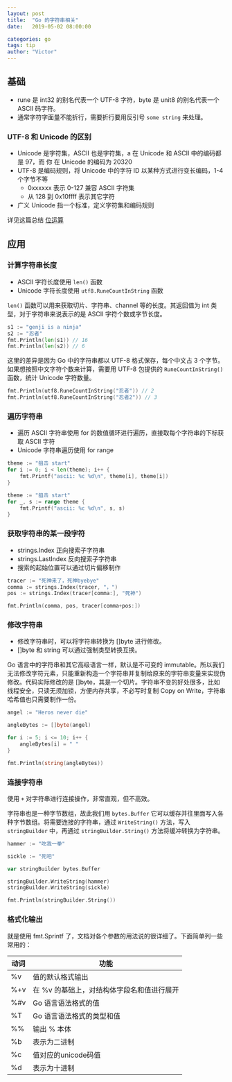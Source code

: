 ```yaml
---
layout: post
title:  "Go 的字符串相关"
date:   2019-05-02 08:00:00

categories: go
tags: tip
author: "Victor"
---
```


## 基础

* rune 是 int32 的别名代表一个 UTF-8 字符，byte 是 unit8 的别名代表一个 ASCII 码字符。
* 通常字符字面量不能折行，需要折行要用反引号 `some string` 来处理。

### UTF-8 和 Unicode 的区别

* Unicode 是字符集，ASCII 也是字符集，a 在 Unicode 和 ASCII 中的编码都是 97，而 你 在 Unicode 的编码为 20320
* UTF-8 是编码规则，将 Unicode 中的字符 ID 以某种方式进行变长编码，1-4 个字节不等
	* 0xxxxxx 表示 0-127 兼容 ASCII 字符集
	* 从 128 到 0x10ffff 表示其它字符
* 广义 Unicode 指一个标准，定义字符集和编码规则

详见这篇总结 [位运算](/ruby/bitwise-operation-1/)


## 应用

### 计算字符串长度

* ASCII 字符长度使用 `len()` 函数
* Unicode 字符长度使用 `utf8.RuneCountInString` 函数

`len()` 函数可以用来获取切片、字符串、channel 等的长度。其返回值为 int 类型，对于字符串来说表示的是 ASCII 字符个数或字节长度。

```go
s1 := "genji is a ninja"
s2 := "忍者"
fmt.Println(len(s1)) // 16
fmt.Println(len(s2)) // 6
```

这里的差异是因为 Go 中的字符串都以 UTF-8 格式保存，每个中文占 3 个字节。如果想按照中文字符个数来计算，需要用 UTF-8 包提供的 `RuneCountInString()` 函数，统计 Unicode 字符数量。

```go
fmt.Println(utf8.RuneCountInString("忍者")) // 2
fmt.Println(utf8.RuneCountInString("忍者2")) // 3
```

### 遍历字符串

* 遍历 ASCII 字符串使用 for 的数值循环进行遍历，直接取每个字符串的下标获取 ASCII 字符
* Unicode 字符串遍历使用 for range

```go
theme := "狙击 start"
for i := 0; i < len(theme); i++ {
	fmt.Printf("ascii: %c %d\n", theme[i], theme[i])
}
```

```go
theme := "狙击 start"
for _, s := range theme {
	fmt.Printf("ascii: %c %d\n", s, s)
}
```

### 获取字符串的某一段字符

* strings.Index 正向搜索子字符串
* strings.LastIndex 反向搜索子字符串
* 搜索的起始位置可以通过切片偏移制作

```go
tracer := "死神来了，死神byebye"
comma := strings.Index(tracer, "，")
pos := strings.Index(tracer[comma:], "死神")

fmt.Println(comma, pos, tracer[comma+pos:])
```

### 修改字符串

* 修改字符串时，可以将字符串转换为 []byte 进行修改。
* []byte 和 string 可以通过强制类型转换互换。

Go 语言中的字符串和其它高级语言一样，默认是不可变的 immutable。所以我们无法修改字符元素，只能重新构造一个字符串并复制给原来的字符串变量来实现伪修改。代码实际修改的是 []byte，其是一个切片。字符串不变的好处很多，比如线程安全，只读无须加锁，方便内存共享，不必写时复制 Copy on Write，字符串哈希值也只需要制作一份。

```go
angel := "Heros never die"

angleBytes := []byte(angel)

for i := 5; i <= 10; i++ {
	angleBytes[i] = " "
}

fmt.Println(string(angleBytes))
```

### 连接字符串

使用 `+` 对字符串进行连接操作，非常直观，但不高效。

字符串也是一种字节数组，故此我们用 `bytes.Buffer` 它可以缓存并往里面写入各种字节数组。将需要连接的字符串，通过 `WriteString()` 方法，写入 `stringBuilder` 中，再通过 `stringBuilder.String()` 方法将缓冲转换为字符串。

```go
hammer := "吃我一拳"

sickle := "死吧"

var stringBuilder bytes.Buffer

stringBuilder.WriteString(hammer)
stringBuilder.WriteString(sickle)

fmt.Println(stringBuilder.String())
```

### 格式化输出

就是使用 fmt.Sprintf 了，文档对各个参数的用法说的很详细了。下面简单列一些常用的：


| 动词 | 功能                                                         |
| ---- | ------------------------------------------------------------ |
| %v   | 值的默认格式输出                                             |
| %+v  | 在 %v 的基础上，对结构体字段名和值进行展开                   |
| %#v  | Go 语言语法格式的值                                          |
| %T   | Go 语言语法格式的类型和值                                    |
| %%   | 输出 % 本体                                                  |
| %b   | 表示为二进制                                                 |
| %c   | 值对应的unicode码值                                          |
| %d   | 表示为十进制                                                 |
